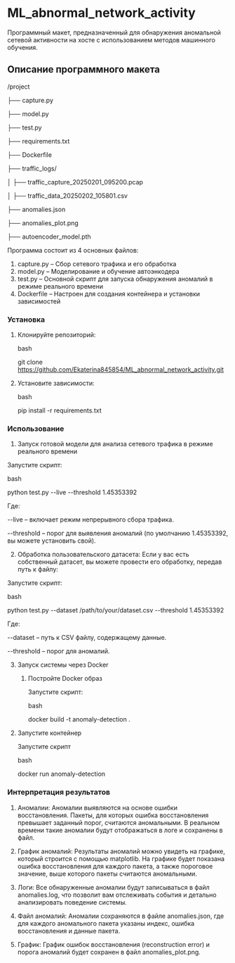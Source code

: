 # ML_abnormal_network_activity
Программный макет, предназначенный для обнаружения аномальной сетевой активности на хосте с использованием методов машинного обучения.

## Описание программного макета
/project

├── capture.py

├── model.py

├── test.py

├── requirements.txt

├── Dockerfile

├── traffic_logs/   

│   ├── traffic_capture_20250201_095200.pcap

│   ├── traffic_data_20250202_105801.csv

├── anomalies.json

├── anomalies_plot.png

├── autoencoder_model.pth

Программа состоит из 4 основных файлов:

1. capture.py – Сбор сетевого трафика и его обработка
2. model.py – Моделирование и обучение автоэнкодера
3. test.py – Основной скрипт для запуска обнаружения аномалий в режиме реального времени
4. Dockerfile – Настроен для создания контейнера и установки зависимостей

### Установка

1. Клонируйте репозиторий:
   
   bash
   
   git clone https://github.com/Ekaterina845854/ML_abnormal_network_activity.git
   
3. Установите зависимости:
   
   bash
   
   pip install -r requirements.txt

### Использование

1. Запуск готовой модели для анализа сетевого трафика в режиме реального времени

  Запустите скрипт:
  
  bash
  
  python test.py --live --threshold 1.45353392
  
Где:

--live – включает режим непрерывного сбора трафика.

--threshold – порог для выявления аномалий (по умолчанию 1.45353392, вы можете установить свой).

2. Обработка пользовательского датасета: Если у вас есть собственный датасет, вы можете провести его обработку, передав путь к файлу:
   
  Запустите скрипт:
  
  bash
  
  python test.py --dataset /path/to/your/dataset.csv --threshold 1.45353392

Где:

--dataset – путь к CSV файлу, содержащему данные.

--threshold – порог для аномалий.

3. Запуск системы через Docker
   
   1) Постройте Docker образ
      
      Запустите скрипт:
      
      bash
      
      docker build -t anomaly-detection .

  2) Запустите контейнер
     
      Запустите скрипт
     
      bash
     
      docker run anomaly-detection

### Интерпретация результатов

1. Аномалии: Аномалии выявляются на основе ошибки восстановления. Пакеты, для которых ошибка восстановления превышает заданный порог, считаются аномальными. В реальном времени такие аномалии будут отображаться в логе и сохранены в файл.

2. График аномалий: Результаты аномалий можно увидеть на графике, который строится с помощью matplotlib. На графике будет показана ошибка восстановления для каждого пакета, а также пороговое значение, выше которого пакеты считаются аномальными.

3. Логи: Все обнаруженные аномалии будут записываться в файл anomalies.log, что позволит вам отслеживать события и детально анализировать поведение системы.

4. Файл аномалий: Аномалии сохраняются в файле anomalies.json, где для каждого аномального пакета указаны индекс, ошибка восстановления и данные пакета.

5. График: График ошибок восстановления (reconstruction error) и порога аномалий будет сохранен в файл anomalies_plot.png.

